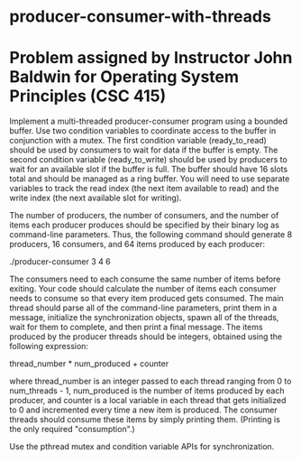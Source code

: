 # producer-consumer-with-threads

# Problem assigned by Instructor John Baldwin for Operating System Principles (CSC 415)
Implement a multi-threaded producer-consumer program using a bounded buffer. Use two condition variables to coordinate access to the buffer in conjunction with a mutex. The first condition variable (ready_to_read) should be used by consumers to wait for data if the buffer is empty. The second condition variable (ready_to_write) should be used by producers to wait for an available slot if the buffer is full. The buffer should have 16 slots total and should be managed as a ring buffer. You will need to use separate variables to track the read index (the next item available to read) and the write index (the next available slot for writing).

The number of producers, the number of consumers, and the number of items each producer produces should be specified by their binary log as command-line parameters. Thus, the following command should generate 8 producers, 16 consumers, and 64 items produced by each producer:

./producer-consumer 3 4 6

The consumers need to each consume the same number of items before exiting. Your code should calculate the number of items each consumer needs to consume so that every item produced gets consumed. The main thread should parse all of the command-line parameters, print them in a message, initialize the synchronization objects, spawn all of the threads, wait for them to complete, and then print a final message. The items produced by the producer threads should be integers, obtained using the following expression:

thread_number * num_produced + counter

where thread_number is an integer passed to each thread ranging from 0 to num_threads - 1, num_produced is the number of items produced by each producer, and counter is a local variable in
each thread that gets initialized to 0 and incremented every time a new item is produced. The consumer threads should consume these items by simply printing them. (Printing is the only required "consumption".)

Use the pthread mutex and condition variable APIs for synchronization.
